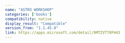 ```yaml
---
name: "ASTRO WORKSHOP"
categories: ['books']
compatibility: native
display_result: "Compatible"
version_from: "1.1.45.0"
link: https://apps.microsoft.com/detail/9MTZVT70FH43
---
```

